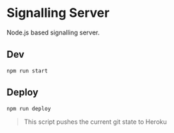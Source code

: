 # Signalling Server

Node.js based signalling server.

## Dev

`npm run start`

## Deploy

`npm run deploy`

> This script pushes the current git state to Heroku